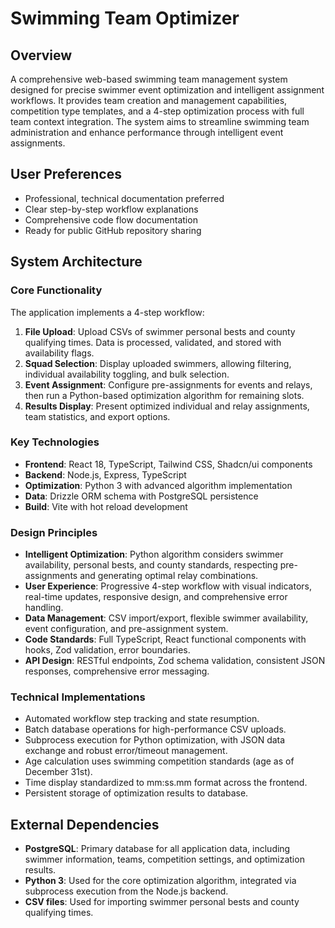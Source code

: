# Swimming Team Optimizer

## Overview
A comprehensive web-based swimming team management system designed for precise swimmer event optimization and intelligent assignment workflows. It provides team creation and management capabilities, competition type templates, and a 4-step optimization process with full team context integration. The system aims to streamline swimming team administration and enhance performance through intelligent event assignments.

## User Preferences
- Professional, technical documentation preferred
- Clear step-by-step workflow explanations
- Comprehensive code flow documentation
- Ready for public GitHub repository sharing

## System Architecture

### Core Functionality
The application implements a 4-step workflow:
1.  **File Upload**: Upload CSVs of swimmer personal bests and county qualifying times. Data is processed, validated, and stored with availability flags.
2.  **Squad Selection**: Display uploaded swimmers, allowing filtering, individual availability toggling, and bulk selection.
3.  **Event Assignment**: Configure pre-assignments for events and relays, then run a Python-based optimization algorithm for remaining slots.
4.  **Results Display**: Present optimized individual and relay assignments, team statistics, and export options.

### Key Technologies
-   **Frontend**: React 18, TypeScript, Tailwind CSS, Shadcn/ui components
-   **Backend**: Node.js, Express, TypeScript
-   **Optimization**: Python 3 with advanced algorithm implementation
-   **Data**: Drizzle ORM schema with PostgreSQL persistence
-   **Build**: Vite with hot reload development

### Design Principles
-   **Intelligent Optimization**: Python algorithm considers swimmer availability, personal bests, and county standards, respecting pre-assignments and generating optimal relay combinations.
-   **User Experience**: Progressive 4-step workflow with visual indicators, real-time updates, responsive design, and comprehensive error handling.
-   **Data Management**: CSV import/export, flexible swimmer availability, event configuration, and pre-assignment system.
-   **Code Standards**: Full TypeScript, React functional components with hooks, Zod validation, error boundaries.
-   **API Design**: RESTful endpoints, Zod schema validation, consistent JSON responses, comprehensive error messaging.

### Technical Implementations
-   Automated workflow step tracking and state resumption.
-   Batch database operations for high-performance CSV uploads.
-   Subprocess execution for Python optimization, with JSON data exchange and robust error/timeout management.
-   Age calculation uses swimming competition standards (age as of December 31st).
-   Time display standardized to mm:ss.mm format across the frontend.
-   Persistent storage of optimization results to database.

## External Dependencies
-   **PostgreSQL**: Primary database for all application data, including swimmer information, teams, competition settings, and optimization results.
-   **Python 3**: Used for the core optimization algorithm, integrated via subprocess execution from the Node.js backend.
-   **CSV files**: Used for importing swimmer personal bests and county qualifying times.